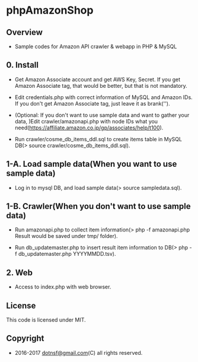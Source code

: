 # phpAmazonShop

## Overview

* Sample codes for Amazon API crawler & webapp in PHP & MySQL

## 0. Install

* Get Amazon Associate account and get AWS Key, Secret. If you get Amazon Associate tag, that would be better, but that is not mandatory.

* Edit credentials.php with correct information of MySQL and Amazon IDs. If you don't get Amazon Associate tag, just leave it as brank('').

* (Optional: If you don't want to use sample data and want to gather your data, )Edit crawler/amazonapi.php with node IDs what you need(https://affiliate.amazon.co.jp/gp/associates/help/t100).

* Run crawler/cosme_db_items_ddl.sql to create items table in MySQL DB(> source crawler/cosme_db_items_ddl.sql).


## 1-A. Load sample data(When you want to use sample data)

* Log in to mysql DB, and load sample data(> source sampledata.sql).


## 1-B. Crawler(When you don't want to use sample data)

* Run amazonapi.php to collect item information(> php -f amazonapi.php  Result would be saved under tmp/ folder).

* Run db_updatemaster.php to insert result item information to DB(> php -f db_updatemaster.php YYYYMMDD.tsv).


## 2. Web

* Access to index.php with web browser.

## License

This code is licensed under MIT.

## Copyright

* 2016-2017 dotnsf@gmail.com(C) all rights reserved.


